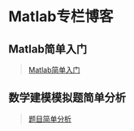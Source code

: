# Matlab专栏博客

## Matlab简单入门

> [Matlab简单入门](matlab_day01.md)

## 数学建模模拟题简单分析

> [题目简单分析](题目简单分析.md)

